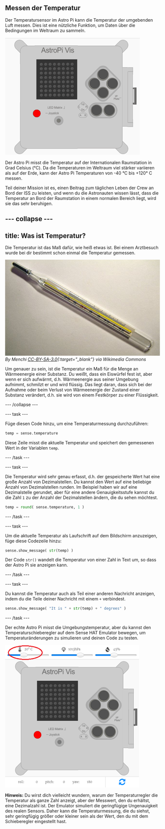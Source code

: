 ## Messen der Temperatur

Der Temperatursensor im Astro Pi kann die Temperatur der umgebenden Luft messen. Dies ist eine nützliche Funktion, um Daten über die Bedingungen im Weltraum zu sammeln.

![Nachricht über die Temperatur](images/degrees-message.gif)

Der Astro Pi misst die Temperatur auf der Internationalen Raumstation in Grad Celsius (&deg;C). Da die Temperaturen im Weltraum viel stärker variieren als auf der Erde, kann der Astro Pi Temperaturen von -40 °C bis +120° C messen.

Teil deiner Mission ist es, einen Beitrag zum täglichen Leben der Crew an Bord der ISS zu leisten, und wenn du die Astronauten wissen lässt, dass die Temperatur an Bord der Raumstation in einem normalen Bereich liegt, wird sie das sehr beruhigen.

## \--- collapse \---

## title: Was ist Temperatur?

Die Temperatur ist das Maß dafür, wie heiß etwas ist. Bei einem Arztbesuch wurde bei dir bestimmt schon einmal die Temperatur gemessen.

![Thermometer](images/thermometer.JPG) *By Menchi [CC-BY-SA-3.0](http://creativecommons.org/licenses/by-sa/3.0/){:target="_blank"} via Wikimedia Commons*

Um genauer zu sein, ist die Temperatur ein Maß für die Menge an Wärmeenergie einer Substanz. Du weißt, dass ein Eiswürfel fest ist, aber wenn er sich aufwärmt, d.h. Wärmeenergie aus seiner Umgebung aufnimmt, schmilzt er und wird flüssig. Das liegt daran, dass sich bei der Aufnahme oder beim Verlust von Wärmeenergie der Zustand einer Substanz verändert, d.h. sie wird von einem Festkörper zu einer Flüssigkeit.

\--- /collapse \---

\--- task \---

Füge diesen Code hinzu, um eine Temperaturmessung durchzuführen:

```python
temp = sense.temperature
```

Diese Zeile misst die aktuelle Temperatur und speichert den gemessenen Wert in der Variablen `temp`.

\--- /task \---

\--- task \---

Die Temperatur wird sehr genau erfasst, d.h. der gespeicherte Wert hat eine große Anzahl von Dezimalstellen. Du kannst den Wert auf eine beliebige Anzahl von Dezimalstellen runden. Im Beispiel haben wir auf eine Dezimalstelle gerundet, aber für eine andere Genauigkeitsstufe kannst du die Zahl `1` zu der Anzahl der Dezimalstellen ändern, die du sehen möchtest.

```python
temp = round( sense.temperature, 1 )
```

\--- /task \---

\--- task \---

Um die aktuelle Temperatur als Laufschrift auf dem Bildschirm anzuzeigen, füge diese Codezeile hinzu:

```python
sense.show_message( str(temp) )
```

Der Code `str()` wandelt die Temperatur von einer Zahl in Text um, so dass der Astro Pi sie anzeigen kann.

\--- /task \---

\--- task \---

Du kannst die Temperatur auch als Teil einer anderen Nachricht anzeigen, indem du die Teile deiner Nachricht mit einem `+` verbindest.

```python
sense.show_message( "It is " + str(temp) + " degrees" )
```

\--- /task \---

Der echte Astro Pi misst die Umgebungstemperatur, aber du kannst den Temperaturschieberegler auf dem Sense HAT Emulator bewegen, um Temperaturänderungen zu simulieren und deinen Code zu testen.

![Temperaturschieberegler](images/temperature-slider.png)

**Hinweis:** Du wirst dich vielleicht wundern, warum der Temperaturregler die Temperatur als ganze Zahl anzeigt, aber der Messwert, den du erhältst, eine Dezimalzahl ist. Der Emulator simuliert die geringfügige Ungenauigkeit des realen Sensors. Daher kann die Temperaturmessung, die du siehst, sehr geringfügig größer oder kleiner sein als der Wert, den du mit dem Schieberegler eingestellt hast.